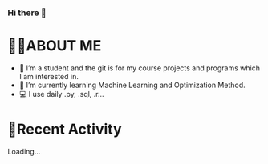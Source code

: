 ### Hi there 👋
<!--
**YanhanZZ/YanhanZZ** is a ✨ _special_ ✨ repository because its `README.md` (this file) appears on your GitHub profile.-->

# 👩‍💻ABOUT ME

- 🔭 I’m a student and the git is for my course projects and programs which I am interested in.
- 🌱 I’m currently learning Machine Learning and Optimization Method.
- 💻 I use daily .py, .sql, .r...

# 💼Recent Activity
Loading...

